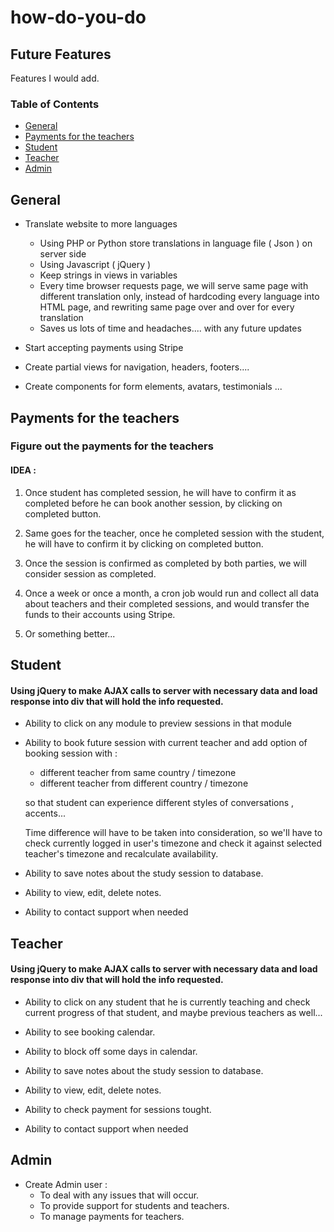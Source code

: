 
# how-do-you-do

## Future Features

Features I would add. 

### Table of Contents


- [General](#general)
- [Payments for the teachers](#payments-for-the-teachers)
- [Student](#student)
- [Teacher](#teacher)
- [Admin](#admin)


## General

- Translate website to more languages

    -   Using PHP or Python store translations in language file ( Json ) on server side
    -   Using Javascript ( jQuery )
    -   Keep strings in views in variables
    -   Every time browser requests page, we will serve same
        page with different translation only, instead of hardcoding every language into
        HTML page, and rewriting same page over and over for every translation
    -   Saves us lots of time and headaches.... with any future updates   
 
-   Start accepting payments using Stripe

-   Create partial views for navigation, headers, footers....

-   Create components for form elements, avatars, testimonials ...

## Payments for the teachers

### Figure out the payments for the teachers

#### IDEA :

1.  Once student has completed session, he will have to confirm it as completed before he can book another
    session, by clicking on completed button.

2.  Same goes for the teacher, once he completed session with the student, he will have to 
    confirm it by clicking on completed button.

3.  Once the session is confirmed as completed by both parties, we will consider session as 
    completed.

4.  Once a week or once a month, a cron job would run and collect all data about teachers and
    their completed sessions, and would transfer the funds to their accounts using Stripe.

5. Or something better... 
    
## Student


####  Using jQuery to make AJAX calls to server with necessary data and load response into div that will hold the info requested.
 

- Ability to click on any module to preview sessions in that module

-   Ability to book future session with current teacher and add option of booking session
    with  :
    
    -   different teacher from same country / timezone
    -   different teacher from different country / timezone

    so that student can experience different styles of conversations , accents...

    Time difference will have to be taken into consideration, so we'll have to check 
    currently logged in user's timezone and check it against selected teacher's timezone
    and recalculate availability.


-   Ability to save notes about the study session to database.

-   Ability to view, edit, delete notes.

-   Ability to contact support when needed

## Teacher 

####  Using jQuery to make AJAX calls to server with necessary data and load response into div that will hold the info requested.
        

-   Ability to click on any student that he is currently teaching
    and check current progress of that student, and maybe previous teachers as well...  
    
-   Ability to see booking calendar.

-   Ability to block off some days in calendar.

-   Ability to save notes about the study session to database.

-   Ability to view, edit, delete notes.

-   Ability to check payment for sessions tought.

-   Ability to contact support when needed

## Admin 

-   Create Admin user :
    -   To deal with any issues that will occur.
    -   To provide support for students and teachers.
    -   To manage payments for teachers.    